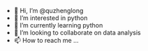 - 👋 Hi, I’m @quzhenglong
- 👀 I’m interested in python
- 🌱 I’m currently learning python
- 💞️ I’m looking to collaborate on data analysis
- 📫 How to reach me ...

<!---
quzhenglong/quzhenglong is a ✨ special ✨ repository because its `README.md` (this file) appears on your GitHub profile.
You can click the Preview link to take a look at your changes.
--->
